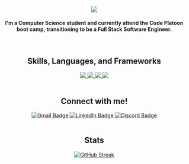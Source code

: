 <h1 align="center"><img src="https://github.com/chiltom/chiltom/assets/70041142/c1dff7e3-42e3-47a8-814c-3d8cec52ceec"></h1>

<h4 align="center">I'm a Computer Science student and currently attend the Code Platoon boot camp, transitioning to be a Full Stack Software Engineer.</h4>

<br/>

<h2 align="center">Skills, Languages, and Frameworks</h2>
  <div id="languagebadges" align="center">
    <a title="skills" href="https://git-scm.com/doc" target="blank">
      <img src="https://skillicons.dev/icons?i=git"/>
    </a>
    <a title="skills" href="https://docs.github.com/en" target="blank">
      <img src="https://skillicons.dev/icons?i=github"/>
    </a>
    <a title="skills" href="https://docs.python.org/3/" target="blank">
      <img src="https://skillicons.dev/icons?i=python"/>
    </a>
    <a title="skills" href="https://developer.mozilla.org/en-US/docs/Web/JavaScript" target="blank">
      <img src="https://skillicons.dev/icons?i=js"/>
    </a>
</div>

<br/>

<h2 align="center">Connect with me!</h2>
<div id="connectbadges" align="center">
  <a href="mailto:thomas.childress02@gmail.com">
    <img src="https://img.shields.io/badge/Gmail-333333?style=for-the-badge&logo=gmail&logoColor=red" alt="Gmail Badge" target="_blank"/>
  </a>
  <a href="www.linkedin.com/in/thomas-childress-9a3118228">
    <img src="https://img.shields.io/badge/LinkedIn-blue?style=for-the-badge&logo=linkedin&logoColor=white" alt="LinkedIn Badge" target="_blank"/>
  </a>
  <a href="https://discordapp.com/users/chil.tom/">
    <img src="https://img.shields.io/badge/Discord-5865F2?style=for-the-badge&logo=discord&logoColor=white" alt="Discord Badge" target="_blank"/>
  </a>
</div>

<br/>

<h2 align="center">Stats</h2>
<div id="stats" align="center">
  <a href="https://git.io/streak-stats"><img src="https://streak-stats.demolab.com?user=chiltom&theme=dark&border_radius=2" alt="GitHub Streak" /></a>
</div>
